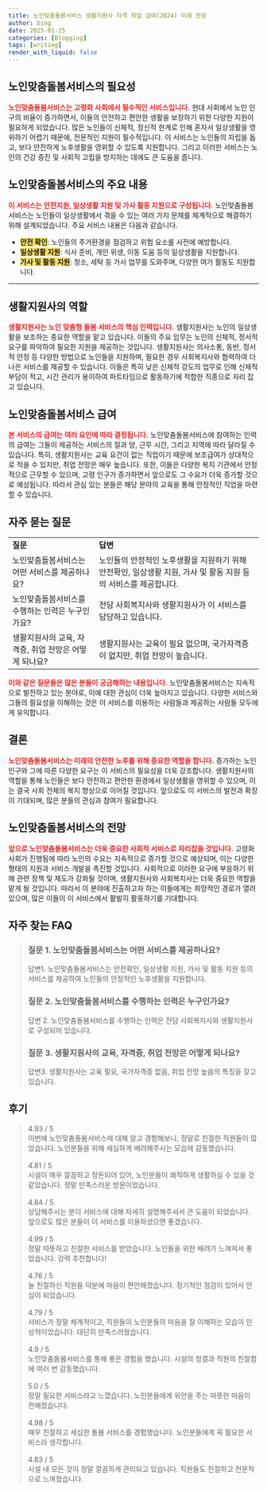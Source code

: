 ```yaml
---
title: 노인맞춤돌봄서비스 생활지원사 자격 취업 급여(2024) 미래 전망
author: bing
date: 2025-01-25
categories: [Blogging]
tags: [writing]
render_with_liquid: false
---
```



<h2 id='노인맞춤돌봄서비스의 필요성'>노인맞춤돌봄서비스의 필요성</h2>

<p><b><span style="color: #ee2323;">노인맞춤돌봄서비스는 고령화 사회에서 필수적인 서비스입니다.</span></b> 현대 사회에서 노인 인구의 비율이 증가하면서, 이들의 안전하고 편안한 생활을 보장하기 위한 다양한 지원이 필요하게 되었습니다. 많은 노인들이 신체적, 정신적 한계로 인해 혼자서 일상생활을 영위하기 어렵기 때문에, 전문적인 지원이 필수적입니다. 이 서비스는 노인들의 자립을 돕고, 보다 안전하게 노후생활을 영위할 수 있도록 지원합니다. 그리고 이러한 서비스는 노인의 건강 증진 및 사회적 고립을 방지하는 데에도 큰 도움을 줍니다.</p>

<h2 id='노인맞춤돌봄서비스의 주요 내용'>노인맞춤돌봄서비스의 주요 내용</h2>

<p><b><span style="color: #ee2323;">이 서비스는 안전지원, 일상생활 지원 및 가사 활동 지원으로 구성됩니다.</span></b> 노인맞춤돌봄서비스는 노인들이 일상생활에서 겪을 수 있는 여러 가지 문제를 체계적으로 해결하기 위해 설계되었습니다. 주요 서비스 내용은 다음과 같습니다.</p>

<ul>
    <li><b><span style="background-color: #ffe066;">안전 확인</span></b>: 노인들의 주거환경을 점검하고 위험 요소를 사전에 예방합니다.</li>
    <li><b><span style="background-color: #ffe066;">일상생활 지원</span></b>: 식사 준비, 개인 위생, 이동 도움 등의 일상생활을 지원합니다.</li>
    <li><b><span style="background-color: #ffe066;">가사 및 활동 지원</span></b>: 청소, 세탁 등 가사 업무를 도와주며, 다양한 여가 활동도 지원합니다.</li>
</ul>

<hr />

<h2 id='생활지원사의 역할'>생활지원사의 역할</h2>

<p><b><span style="color: #ee2323;">생활지원사는 노인 맞춤형 돌봄 서비스의 핵심 인력입니다.</span></b> 생활지원사는 노인의 일상생활을 보조하는 중요한 역할을 맡고 있습니다. 이들의 주요 임무는 노인의 신체적, 정서적 요구를 파악하여 필요한 지원을 제공하는 것입니다. 생활지원사는 의사소통, 동반, 정서적 안정 등 다양한 방법으로 노인들을 지원하며, 필요한 경우 사회복지사와 협력하여 더 나은 서비스를 제공할 수 있습니다. 이들은 특히 낮은 신체적 강도의 업무로 인해 신체적 부담이 적고, 시간 관리가 용이하여 파트타임으로 활동하기에 적합한 직종으로 자리 잡고 있습니다.</p>

<h2 id='노인맞춤돌봄서비스 급여'>노인맞춤돌봄서비스 급여</h2>

<p><b><span style="color: #ee2323;">본 서비스의 급여는 여러 요인에 따라 결정됩니다.</span></b> 노인맞춤돌봄서비스에 참여하는 인력의 급여는 그들이 제공하는 서비스의 질과 양, 근무 시간, 그리고 지역에 따라 달라질 수 있습니다. 특히, 생활지원사는 교육 요건이 없는 직업이기 때문에 보조급여가 상대적으로 적을 수 있지만, 취업 전망은 매우 높습니다. 또한, 이들은 다양한 복지 기관에서 안정적으로 근무할 수 있으며, 고령 인구가 증가하면서 앞으로도 그 수요가 더욱 증가할 것으로 예상됩니다. 따라서 관심 있는 분들은 해당 분야의 교육을 통해 안정적인 직업을 마련할 수 있습니다.</p>

<h2 id='자주 묻는 질문'>자주 묻는 질문</h2>

<table>
    <tr>
        <td><b>질문</b></td>
        <td><b>답변</b></td>
    </tr>
    <tr>
        <td>노인맞춤돌봄서비스는 어떤 서비스를 제공하나요?</td>
        <td>노인들의 안정적인 노후생활을 지원하기 위해 안전확인, 일상생활 지원, 가사 및 활동 지원 등의 서비스를 제공합니다.</td>
    </tr>
    <tr>
        <td>노인맞춤돌봄서비스를 수행하는 인력은 누구인가요?</td>
        <td>전담 사회복지사와 생활지원사가 이 서비스를 담당하고 있습니다.</td>
    </tr>
    <tr>
        <td>생활지원사의 교육, 자격증, 취업 전망은 어떻게 되나요?</td>
        <td>생활지원사는 교육이 필요 없으며, 국가자격증이 없지만, 취업 전망이 높습니다.</td>
    </tr>
</table>

<p><b><span style="color: #ee2323;">이와 같은 질문들은 많은 분들이 궁금해하는 내용입니다.</span></b> 노인맞춤돌봄서비스는 지속적으로 발전하고 있는 분야로, 이에 대한 관심이 더욱 높아지고 있습니다. 다양한 서비스와 그들의 필요성을 이해하는 것은 이 서비스를 이용하는 사람들과 제공하는 사람들 모두에게 유익합니다.</p>

<h2 id='결론'>결론</h2>

<p><b><span style="color: #ee2323;">노인맞춤돌봄서비스는 미래의 안전한 노후를 위해 중요한 역할을 합니다.</span></b> 증가하는 노인 인구와 그에 따른 다양한 요구는 이 서비스의 필요성을 더욱 강조합니다. 생활지원사의 역할을 통해 노인들은 보다 안전하고 편안한 환경에서 일상생활을 영위할 수 있으며, 이는 결국 사회 전체의 복지 향상으로 이어질 것입니다. 앞으로도 이 서비스의 발전과 확장이 기대되며, 많은 분들의 관심과 참여가 필요합니다.</p>

<h2 id='노인맞춤돌봄서비스의 전망'>노인맞춤돌봄서비스의 전망</h2>

<p><b><span style="color: #ee2323;">앞으로 노인맞춤돌봄서비스는 더욱 중요한 사회적 서비스로 자리잡을 것입니다.</span></b> 고령화 사회가 진행됨에 따라 노인의 수요는 지속적으로 증가할 것으로 예상되며, 이는 다양한 형태의 지원과 서비스 개발을 촉진할 것입니다. 사회적으로 이러한 요구에 부응하기 위해 관련 정책 및 제도가 강화될 것이며, 생활지원사와 사회복지사는 더욱 중요한 역할을 맡게 될 것입니다. 따라서 이 분야에 진출하고자 하는 이들에게는 희망적인 경로가 열려 있으며, 많은 이들이 이 서비스에서 활발히 활동하기를 기대합니다.</p>


<h2 id='자주_찾는_FAQ'>자주 찾는 FAQ</h2>
<div itemscope="" itemtype="https://schema.org/FAQPage"> 
<blockquote> 
<div itemscope="" itemprop="mainEntity" itemtype="https://schema.org/Question"> 
<h3 itemprop="name">질문 1. 노인맞춤돌봄서비스는 어떤 서비스를 제공하나요?</h3> 
<div itemscope="" itemprop="acceptedAnswer" itemtype="https://schema.org/Answer"> 
<span itemprop="text"> 
<p>답변1. 노인맞춤돌봄서비스는 안전확인, 일상생활 지원, 가사 및 활동 지원 등의 서비스를 제공하여 노인들의 안정적인 노후생활을 지원합니다.</p> 
</span> 
</div> 
</div> 

<div itemscope="" itemprop="mainEntity" itemtype="https://schema.org/Question"> 
<h3 itemprop="name">질문 2. 노인맞춤돌봄서비스를 수행하는 인력은 누구인가요?</h3> 
<div itemscope="" itemprop="acceptedAnswer" itemtype="https://schema.org/Answer"> 
<span itemprop="text"> 
<p>답변 2. 노인맞춤돌봄서비스를 수행하는 인력은 전담 사회복지사와 생활지원사로 구성되어 있습니다.</p> 
</span> 
</div> 
</div> 

<div itemscope="" itemprop="mainEntity" itemtype="https://schema.org/Question"> 
<h3 itemprop="name">질문 3. 생활지원사의 교육, 자격증, 취업 전망은 어떻게 되나요?</h3> 
<div itemscope="" itemprop="acceptedAnswer" itemtype="https://schema.org/Answer"> 
<span itemprop="text"> 
<p>답변3. 생활지원사는 교육 필요, 국가자격증 없음, 취업 전망 높음의 특징을 갖고 있습니다.</p> 
</span> 
</div> 
</div> 
</blockquote> 
</div>
<h2 id='후기'>후기</h2>
<div itemscope itemtype="https://schema.org/Product">
  <blockquote>
  <div itemprop="review" itemscope itemtype="https://schema.org/Review">
      <div itemprop="reviewRating" itemscope itemtype="https://schema.org/Rating"> <span itemprop="ratingValue">4.93</span> / <span itemprop="bestRating">5</span> </div>
      <span itemprop="reviewBody">이번에 노인맞춤돌봄서비스에 대해 알고 경험해보니, 정말로 친절한 직원들이 많았습니다. 노인분들을 위해 세심하게 배려해주시는 모습에 감동했습니다.</span>
  </div>
  <br>
  <div itemprop="review" itemscope itemtype="https://schema.org/Review">
      <div itemprop="reviewRating" itemscope itemtype="https://schema.org/Rating"> <span itemprop="ratingValue">4.81</span> / <span itemprop="bestRating">5</span> </div>
      <span itemprop="reviewBody">시설이 매우 깔끔하고 정돈되어 있어, 노인분들이 쾌적하게 생활하실 수 있을 것 같았습니다. 정말 만족스러운 방문이었습니다.</span>
  </div>
  <br>
  <div itemprop="review" itemscope itemtype="https://schema.org/Review">
      <div itemprop="reviewRating" itemscope itemtype="https://schema.org/Rating"> <span itemprop="ratingValue">4.84</span> / <span itemprop="bestRating">5</span> </div>
      <span itemprop="reviewBody">상담해주시는 분이 서비스에 대해 자세히 설명해주셔서 큰 도움이 되었습니다. 앞으로도 많은 분들이 이 서비스를 이용하셨으면 좋겠습니다.</span>
  </div>
  <br>
  <div itemprop="review" itemscope itemtype="https://schema.org/Review">
      <div itemprop="reviewRating" itemscope itemtype="https://schema.org/Rating"> <span itemprop="ratingValue">4.99</span> / <span itemprop="bestRating">5</span> </div>
      <span itemprop="reviewBody">정말 따뜻하고 친절한 서비스를 받았습니다. 노인들을 위한 배려가 느껴져서 좋았습니다. 강력 추천합니다!</span>
  </div>
  <br>
  <div itemprop="review" itemscope itemtype="https://schema.org/Review">
      <div itemprop="reviewRating" itemscope itemtype="https://schema.org/Rating"> <span itemprop="ratingValue">4.76</span> / <span itemprop="bestRating">5</span> </div>
      <span itemprop="reviewBody">늘 친절하신 직원들 덕분에 마음이 편안해졌습니다. 정기적인 점검이 있어서 안심이 되었습니다.</span>
  </div>
  <br>
  <div itemprop="review" itemscope itemtype="https://schema.org/Review">
      <div itemprop="reviewRating" itemscope itemtype="https://schema.org/Rating"> <span itemprop="ratingValue">4.79</span> / <span itemprop="bestRating">5</span> </div>
      <span itemprop="reviewBody">서비스가 정말 체계적이고, 직원들이 노인분들의 마음을 잘 이해하는 모습이 인상적이었습니다. 대단히 만족스러웠습니다.</span>
  </div>
  <br>
  <div itemprop="review" itemscope itemtype="https://schema.org/Review">
      <div itemprop="reviewRating" itemscope itemtype="https://schema.org/Rating"> <span itemprop="ratingValue">4.9</span> / <span itemprop="bestRating">5</span> </div>
      <span itemprop="reviewBody">노인맞춤돌봄서비스를 통해 좋은 경험을 했습니다. 시설의 청결과 직원의 친절함에 여러 번 감동했습니다.</span>
  </div>
  <br>
  <div itemprop="review" itemscope itemtype="https://schema.org/Review">
      <div itemprop="reviewRating" itemscope itemtype="https://schema.org/Rating"> <span itemprop="ratingValue">5.0</span> / <span itemprop="bestRating">5</span> </div>
      <span itemprop="reviewBody">정말 필요한 서비스라고 느꼈습니다. 노인분들에게 위안을 주는 따뜻한 마음이 전해졌습니다.</span>
  </div>
  <br>
  <div itemprop="review" itemscope itemtype="https://schema.org/Review">
      <div itemprop="reviewRating" itemscope itemtype="https://schema.org/Rating"> <span itemprop="ratingValue">4.98</span> / <span itemprop="bestRating">5</span> </div>
      <span itemprop="reviewBody">매우 친절하고 세심한 돌봄 서비스를 경험했습니다. 노인분들에게 꼭 필요한 서비스라 생각합니다.</span>
  </div>
  <br>
  <div itemprop="review" itemscope itemtype="https://schema.org/Review">
      <div itemprop="reviewRating" itemscope itemtype="https://schema.org/Rating"> <span itemprop="ratingValue">4.83</span> / <span itemprop="bestRating">5</span> </div>
      <span itemprop="reviewBody">시설 내 모든 것이 정말 깔끔하게 관리되고 있습니다. 직원들도 친절하고 전문적으로 느껴졌습니다.</span>
  </div>
  </blockquote>
</div>
